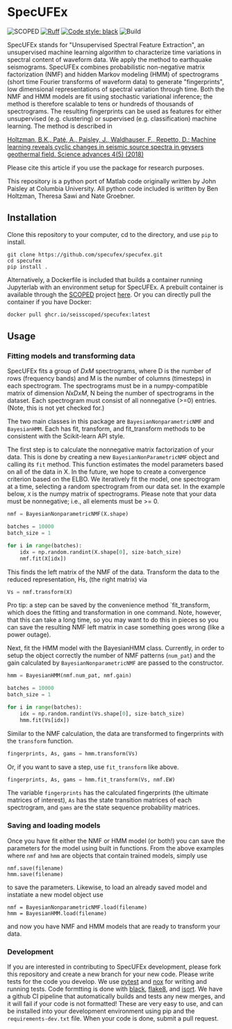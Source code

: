 # SpecUFEx

![SCOPED](https://img.shields.io/endpoint?url=https://runkit.io/wangyinz/scoped/branches/master/Specufex)
[![Ruff](https://img.shields.io/endpoint?url=https://raw.githubusercontent.com/astral-sh/ruff/main/assets/badge/v2.json)](https://github.com/astral-sh/ruff)
[![Code style: black](https://img.shields.io/badge/code%20style-black-000000.svg)](https://github.com/psf/black)
![Build](https://github.com/ngroebner/specufex/actions/workflows/python-app.yml/badge.svg?branch=main)

SpecUFEx stands for "Unsupervised Spectral Feature Extraction", an unsupervised machine learning algorithm to characterize time variations in spectral content of waveform data. We apply the method to earthquake seismograms. SpecUFEx combines probabilistic non-negative matrix factorization (NMF) and hidden Markov modeling (HMM) of spectrograms (short time Fourier transforms of waveform data) to generate "fingerprints", low dimensional representations of spectral variation through time. Both the NMF and HMM models are fit using stochastic variational inference; the method is therefore scalable to tens or hundreds of thousands of spectrograms. The resulting fingerprints can be used as features for either unsupervised (e.g. clustering) or supervised (e.g. classification) machine learning. The method is described in

[Holtzman, B.K., Paté, A., Paisley, J., Waldhauser, F., Repetto, D.: Machine learning reveals cyclic changes in seismic source spectra in geysers geothermal field. Science advances 4(5) (2018)](https://advances.sciencemag.org/content/4/5/eaao2929)

Please cite this article if you use the package for research purposes.

This repository is a python port of Matlab code originally written by John Paisley at Columbia University. All python code included is written by Ben Holtzman, Theresa Sawi and Nate Groebner.

## Installation

Clone this repository to your computer, cd to the directory, and use `pip` to install.

``` shell
git clone https://github.com/specufex/specufex.git
cd specufex
pip install .
```

Alternatively, a Dockerfile is included that builds a container running Jupyterlab with an environment setup for SpecUFEx. A prebuilt container is available through the [SCOPED](https://github.com/SeisSCOPED) project [here](https://github.com/SeisSCOPED/specufex/pkgs/container/specufex). Or you can directly pull the container if you have Docker:

```bash
docker pull ghcr.io/seisscoped/specufex:latest
```

## Usage

### Fitting models and transforming data

SpecUFEx fits a group of $D x M$ spectrograms, where D is the number of rows (frequency bands) and M is the number of columns (timesteps) in each spectrogram. The spectrograms must be in a numpy-compatible matrix of dimension $N x D x M$, N being the number of spectrograms in the dataset. Each spectrogram must consist of all nonnegative (>=0) entries. (Note, this is not yet checked for.)

The two main classes in this package are `BayesianNonparametricNMF` and `BayesianHMM`. Each has fit, transform, and fit_transform methods to be consistent with the Scikit-learn API style.

The first step is to calculate the nonnegative matrix factorization of your data. This is done by creating a new `BayesianNonParametricNMF` object and calling its `fit` method. This function estimates the model parameters based on all of the data in X.  In the future, we hope to create a convergence criterion based on the ELBO. We iteratively fit the model, one spectrogram at a time, selecting a random spectrogram from our data set. In the example below, `X` is the numpy matrix of spectrograms. Please note that your data must be nonnegative; i.e., all elements must be >= 0.

```python
nmf = BayesianNonparametricNMF(X.shape)

batches = 10000
batch_size = 1

for i in range(batches):
    idx = np.random.randint(X.shape[0], size-batch_size)
    nmf.fit(X[idx])
```

This finds the left matrix of the NMF of the data. Transform the data to the reduced representation, Hs, (the right matrix) via

```python
Vs = nmf.transform(X)
```

Pro tip: a step can be saved by the convenience method `fit_transform, which does the fitting and transformation in one command.  Note, however, that this can take a long time, so you may want to do this in pieces so you can save the resulting NMF left matrix in case something goes wrong (like a power outage).

Next, fit the HMM model with the BayesianHMM class. Currently, in order to setup the object correctly the number of NMF patterns (`num_pat`) and the gain calculated by `BayesianNonparametricNMF` are passed to the constructor.

```python
hmm = BayesianHMM(nmf.num_pat, nmf.gain)

batches = 10000
batch_size = 1

for i in range(batches):
    idx = np.random.randint(Vs.shape[0], size-batch_size)
    hmm.fit(Vs[idx])
```

Similar to the NMF calculation, the data are transformed to fingerprints with the `transform` function.

```python
fingerprints, As, gams = hmm.transform(Vs)
```

Or, if you want to save a step, use `fit_transform` like above.

```python
fingerprints, As, gams = hmm.fit_transform(Vs, nmf.EW)
```

The variable `fingerprints` has the calculated fingerprints (the ultimate matrices of interest), `As` has the state transition matrices of each spectrogram, and `gams` are the state sequence probability matrices.

### Saving and loading models

Once you have fit either the NMF or HMM model (or both!) you can save the parameters for the model using built in functions. From the above examples where `nmf` and `hmm` are objects that contain trained models, simply use

```shell
nmf.save(filename)
hmm.save(filename)
```

to save the parameters. Likewise, to load an already saved model and instatiate a new model object use

```shell
nmf = BayesianNonparametricNMF.load(filename)
hmm = BayesianHMM.load(filename)
```

and now you have NMF and HMM models that are ready to transform your data.

### Development

If you are interested in contributing to SpecUFEx development, please fork this repository and create a new branch for your new code. Please write tests for the code you develop. We use [pytest](https://docs.pytest.org/en/7.1.x/) and [nox](https://nox.thea.codes/en/stable/) for writing and running tests. Code formtting is done with [black](https://black.readthedocs.io/en/stable/usage_and_configuration/the_basics.html), [flake8](https://flake8.pycqa.org/en/latest/), and [isort](https://pycqa.github.io/isort/). We have a github CI pipeline that automatically builds and tests any new merges, and it will fail if your code is not formatted! These are very easy to use, and can be installed into your development environment using pip and the `requirements-dev.txt` file. When your code is done, submit a pull request.
